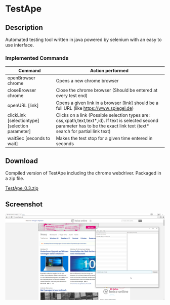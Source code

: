 # TestApe

## Description
Automated testing tool written in java powered by selenium with an easy to use interface.

### Implemented Commands

| Command | Action performed |
| --------|----------------|
| openBrowser chrome  | Opens a new chrome browser    |
| closeBrowser chrome  | Close the chrome browser (Should be entered at every test end)   |
| openURL \[link\]  | Opens a given link in a browser [link] should be a full URL (like https://www.spiegel.de)   |
| clickLink \[selectiontype\] \[selection parameter\]  | Clicks on a link (Possible selection types are: css,xpath,text,text*,id). If text is selected second parameter has to be the exact link text (text* search for partial link text) |
| waitSec \[seconds to wait\]  | Makes the test stop for a given time entered in seconds   |

## Download
Compiled version of TestApe including the chrome webdriver.
Packaged in a zip file.

[TestApe_0.3.zip](https://raw.githubusercontent.com/lampi84/TestApe/master/executable/TestApe_0.3.zip)

## Screenshot
![TestApe UI](https://raw.githubusercontent.com/lampi84/TestApe/master/Screenshot.png)
